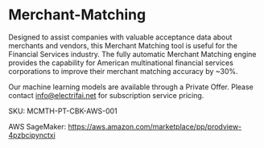 # Merchant-Matching

Designed to assist companies with valuable acceptance data about merchants and vendors, this Merchant Matching tool is useful for the Financial Services industry. The fully automatic Merchant Matching engine provides the capability for American multinational financial services corporations to improve their merchant matching accuracy by ~30%. 

Our machine learning models are available through a Private Offer. Please contact info@electrifai.net for subscription service pricing. 
 
SKU: MCMTH-PT-CBK-AWS-001

AWS SageMaker:  https://aws.amazon.com/marketplace/pp/prodview-4pzbcipynctxi
